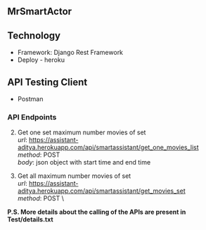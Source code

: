 ## MrSmartActor


## Technology
- Framework: Django Rest Framework
- Deploy - heroku

## API Testing Client
- Postman

### API Endpoints

2. Get one set maximum number movies of set \
*url*: https://assistant-aditya.herokuapp.com/api/smartassistant/get_one_movies_list   \
*method*: POST \
*body*: json object with start time and end time

3. Get all maximum number movies of set \
*url*: https://assistant-aditya.herokuapp.com/api/smartassistant/get_movies_set  \
*method*: POST \

**P.S. More details about the calling of the APIs are present in Test/details.txt**

